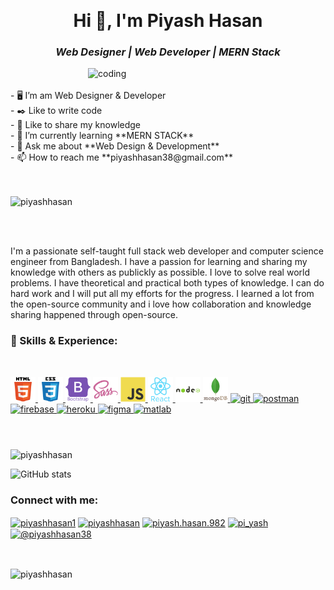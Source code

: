 <img
  src="https://i0.wp.com/taskbcn.com/wp-content/uploads/2018/09/1OF0xEMkWBv-69zvmNs6RDQ.gif?fit=1600%2C700&ssl=1"
  alt=""
/>
<h1 align="center"> Hi 👋, I'm Piyash Hasan </h1>
<h3 align="center"><i> Web Designer | Web Developer | MERN Stack </i></h3>
<img
  align="right"
  alt="coding"
  width="380"
  src="https://cdn.dribbble.com/users/1162077/screenshots/3848914/programmer.gif"
/>
<br />
<br />
- 🖥️ I’m am Web Designer & Developer <br />
- ✒️ Like to write code <br />
- 🎤 Like to share my knowledge <br />
- 🌱 I’m currently learning **MERN STACK** <br />
- 💬 Ask me about **Web Design & Development** <br />
- 📫 How to reach me **piyashhasan38@gmail.com** <br />
<br />
<br />
<p align="left" margin="10px">
  <img
    src="https://komarev.com/ghpvc/?username=piyashhasan&label=Profile%20views&color=0e75b6&style=flat"
    alt="piyashhasan"
  />
</p>
<br />
<br />
<p>
  I'm a passionate self-taught full stack web developer and computer science
  engineer from Bangladesh. I have a passion for learning and sharing my
  knowledge with others as publickly as possible. I love to solve real world
  problems. I have theoretical and practical both types of knowledge. I can do
  hard work and I will put all my efforts for the progress. I learned a lot from
  the open-source community and i love how collaboration and knowledge sharing
  happened through open-source.
</p>

<h3 align="left">📢 Skills & Experience:</h3>
</br>
<p align="left">
  <a href="https://www.w3.org/html/" target="_blank" rel="noreferrer">
    <img
      src="https://raw.githubusercontent.com/devicons/devicon/master/icons/html5/html5-original-wordmark.svg"
      alt="html5"
      width="40"
      height="40"
    />
  </a>
  <a href="https://www.w3schools.com/css/" target="_blank" rel="noreferrer">
    <img
      src="https://raw.githubusercontent.com/devicons/devicon/master/icons/css3/css3-original-wordmark.svg"
      alt="css3"
      width="40"
      height="40"
    />
  </a>
  <a href="https://getbootstrap.com" target="_blank" rel="noreferrer">
    <img
      src="https://raw.githubusercontent.com/devicons/devicon/master/icons/bootstrap/bootstrap-plain-wordmark.svg"
      alt="bootstrap"
      width="40"
      height="40"
    />
  </a>
  <a href="https://sass-lang.com" target="_blank" rel="noreferrer">
    <img
      src="https://raw.githubusercontent.com/devicons/devicon/master/icons/sass/sass-original.svg"
      alt="sass"
      width="40"
      height="40"
    />
  </a>
  <a
    href="https://developer.mozilla.org/en-US/docs/Web/JavaScript"
    target="_blank"
    rel="noreferrer"
  >
    <img
      src="https://raw.githubusercontent.com/devicons/devicon/master/icons/javascript/javascript-original.svg"
      alt="javascript"
      width="40"
      height="40"
    />
  </a>
  <a href="https://reactjs.org/" target="_blank" rel="noreferrer">
    <img
      src="https://raw.githubusercontent.com/devicons/devicon/master/icons/react/react-original-wordmark.svg"
      alt="react"
      width="40"
      height="40"
    />
  </a>
  <a href="https://nodejs.org" target="_blank" rel="noreferrer">
    <img
      src="https://raw.githubusercontent.com/devicons/devicon/master/icons/nodejs/nodejs-original-wordmark.svg"
      alt="nodejs"
      width="40"
      height="40"
    />
  </a>
  <a href="https://www.mongodb.com/" target="_blank" rel="noreferrer">
    <img
      src="https://raw.githubusercontent.com/devicons/devicon/master/icons/mongodb/mongodb-original-wordmark.svg"
      alt="mongodb"
      width="40"
      height="40"
    />
  </a>
  <a href="https://git-scm.com/" target="_blank" rel="noreferrer">
    <img
      src="https://www.vectorlogo.zone/logos/git-scm/git-scm-icon.svg"
      alt="git"
      width="40"
      height="40"
    />
  </a>
  <a href="https://postman.com" target="_blank" rel="noreferrer">
    <img
      src="https://www.vectorlogo.zone/logos/getpostman/getpostman-icon.svg"
      alt="postman"
      width="40"
      height="40"
    />
  </a>
  <a href="https://firebase.google.com/" target="_blank" rel="noreferrer">
    <img
      src="https://www.vectorlogo.zone/logos/firebase/firebase-icon.svg"
      alt="firebase"
      width="40"
      height="40"
    />
  </a>
  <a href="https://heroku.com" target="_blank" rel="noreferrer">
    <img
      src="https://www.vectorlogo.zone/logos/heroku/heroku-icon.svg"
      alt="heroku"
      width="40"
      height="40"
    />
  </a>
  <a href="https://www.figma.com/" target="_blank" rel="noreferrer">
    <img
      src="https://www.vectorlogo.zone/logos/figma/figma-icon.svg"
      alt="figma"
      width="40"
      height="40"
    />
  </a>
  <a href="https://www.mathworks.com/" target="_blank" rel="noreferrer">
    <img
      src="https://upload.wikimedia.org/wikipedia/commons/2/21/Matlab_Logo.png"
      alt="matlab"
      width="40"
      height="40"
    />
  </a>
</p>
<br />

<div style="margin-top: 25px; margin-bottom: 20px">
  <p>
    <img
      align="left"
      src="https://github-readme-stats.vercel.app/api/top-langs?username=piyashhasan&show_icons=true&locale=en&layout=compact&theme=codeSTACKr"
      alt="piyashhasan"
    />
  </p>
</div>


</br>


![GitHub stats](https://github-readme-stats.vercel.app/api?username=Piyashhasan&show_icons=true&theme=codeSTACKr)  





<h3 align="left">Connect with me:</h3>
<p align="left">
  <a href="https://twitter.com/piyashhasan1" target="blank"
    ><img
      align="center"
      src="https://raw.githubusercontent.com/rahuldkjain/github-profile-readme-generator/master/src/images/icons/Social/twitter.svg"
      alt="piyashhasan1"
      height="30"
      width="40"
  /></a>
  <a href="https://linkedin.com/in/piyashhasan" target="blank"
    ><img
      align="center"
      src="https://raw.githubusercontent.com/rahuldkjain/github-profile-readme-generator/master/src/images/icons/Social/linked-in-alt.svg"
      alt="piyashhasan"
      height="30"
      width="40"
  /></a>
  <a href="https://fb.com/piyash.hasan.982" target="blank"
    ><img
      align="center"
      src="https://raw.githubusercontent.com/rahuldkjain/github-profile-readme-generator/master/src/images/icons/Social/facebook.svg"
      alt="piyash.hasan.982"
      height="30"
      width="40"
  /></a>
  <a href="https://instagram.com/pi_yash" target="blank"
    ><img
      align="center"
      src="https://raw.githubusercontent.com/rahuldkjain/github-profile-readme-generator/master/src/images/icons/Social/instagram.svg"
      alt="pi_yash"
      height="30"
      width="40"
  /></a>
  <a href="https://medium.com/@piyashhasan38" target="blank"
    ><img
      align="center"
      src="https://raw.githubusercontent.com/rahuldkjain/github-profile-readme-generator/master/src/images/icons/Social/medium.svg"
      alt="@piyashhasan38"
      height="30"
      width="40"
  /></a>
</p>

<br />
<p>
  <img
    align="center"
    src="https://github-readme-streak-stats.herokuapp.com/?user=piyashhasan"
    alt="piyashhasan"
  />
</p>
